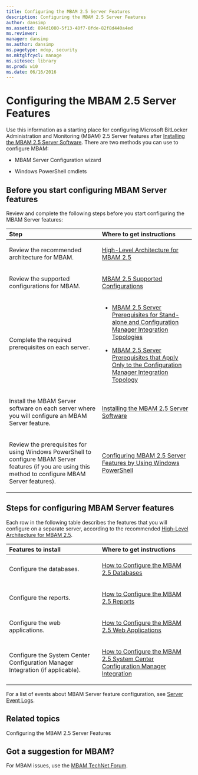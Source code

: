 ```yaml
---
title: Configuring the MBAM 2.5 Server Features
description: Configuring the MBAM 2.5 Server Features
author: dansimp
ms.assetid: 894d1080-5f13-48f7-8fde-82f8d440a4ed
ms.reviewer: 
manager: dansimp
ms.author: dansimp
ms.pagetype: mdop, security
ms.mktglfcycl: manage
ms.sitesec: library
ms.prod: w10
ms.date: 06/16/2016
---
```



# Configuring the MBAM 2.5 Server Features


Use this information as a starting place for configuring Microsoft BitLocker Administration and Monitoring (MBAM) 2.5 Server features after [Installing the MBAM 2.5 Server Software](installing-the-mbam-25-server-software.md). There are two methods you can use to configure MBAM:

-   MBAM Server Configuration wizard

-   Windows PowerShell cmdlets

## Before you start configuring MBAM Server features


Review and complete the following steps before you start configuring the MBAM Server features:

<table>
<colgroup>
<col width="50%" />
<col width="50%" />
</colgroup>
<thead>
<tr class="header">
<th align="left">Step</th>
<th align="left">Where to get instructions</th>
</tr>
</thead>
<tbody>
<tr class="odd">
<td align="left"><p>Review the recommended architecture for MBAM.</p></td>
<td align="left"><p><a href="high-level-architecture-for-mbam-25.md" data-raw-source="[High-Level Architecture for MBAM 2.5](high-level-architecture-for-mbam-25.md)">High-Level Architecture for MBAM 2.5</a></p></td>
</tr>
<tr class="even">
<td align="left"><p>Review the supported configurations for MBAM.</p></td>
<td align="left"><p><a href="mbam-25-supported-configurations.md" data-raw-source="[MBAM 2.5 Supported Configurations](mbam-25-supported-configurations.md)">MBAM 2.5 Supported Configurations</a></p></td>
</tr>
<tr class="odd">
<td align="left"><p>Complete the required prerequisites on each server.</p></td>
<td align="left"><ul>
<li><p><a href="mbam-25-server-prerequisites-for-stand-alone-and-configuration-manager-integration-topologies.md" data-raw-source="[MBAM 2.5 Server Prerequisites for Stand-alone and Configuration Manager Integration Topologies](mbam-25-server-prerequisites-for-stand-alone-and-configuration-manager-integration-topologies.md)">MBAM 2.5 Server Prerequisites for Stand-alone and Configuration Manager Integration Topologies</a></p></li>
<li><p><a href="mbam-25-server-prerequisites-that-apply-only-to-the-configuration-manager-integration-topology.md" data-raw-source="[MBAM 2.5 Server Prerequisites that Apply Only to the Configuration Manager Integration Topology](mbam-25-server-prerequisites-that-apply-only-to-the-configuration-manager-integration-topology.md)">MBAM 2.5 Server Prerequisites that Apply Only to the Configuration Manager Integration Topology</a></p></li>
</ul></td>
</tr>
<tr class="even">
<td align="left"><p>Install the MBAM Server software on each server where you will configure an MBAM Server feature.</p></td>
<td align="left"><p><a href="installing-the-mbam-25-server-software.md" data-raw-source="[Installing the MBAM 2.5 Server Software](installing-the-mbam-25-server-software.md)">Installing the MBAM 2.5 Server Software</a></p></td>
</tr>
<tr class="odd">
<td align="left"><p>Review the prerequisites for using Windows PowerShell to configure MBAM Server features (if you are using this method to configure MBAM Server features).</p></td>
<td align="left"><p><a href="configuring-mbam-25-server-features-by-using-windows-powershell.md" data-raw-source="[Configuring MBAM 2.5 Server Features by Using Windows PowerShell](configuring-mbam-25-server-features-by-using-windows-powershell.md)">Configuring MBAM 2.5 Server Features by Using Windows PowerShell</a></p></td>
</tr>
</tbody>
</table>

 

## Steps for configuring MBAM Server features


Each row in the following table describes the features that you will configure on a separate server, according to the recommended [High-Level Architecture for MBAM 2.5](high-level-architecture-for-mbam-25.md).

<table>
<colgroup>
<col width="50%" />
<col width="50%" />
</colgroup>
<thead>
<tr class="header">
<th align="left">Features to install</th>
<th align="left">Where to get instructions</th>
</tr>
</thead>
<tbody>
<tr class="odd">
<td align="left"><p>Configure the databases.</p></td>
<td align="left"><p><a href="how-to-configure-the-mbam-25-databases.md" data-raw-source="[How to Configure the MBAM 2.5 Databases](how-to-configure-the-mbam-25-databases.md)">How to Configure the MBAM 2.5 Databases</a></p></td>
</tr>
<tr class="even">
<td align="left"><p>Configure the reports.</p></td>
<td align="left"><p><a href="how-to-configure-the-mbam-25-reports.md" data-raw-source="[How to Configure the MBAM 2.5 Reports](how-to-configure-the-mbam-25-reports.md)">How to Configure the MBAM 2.5 Reports</a></p></td>
</tr>
<tr class="odd">
<td align="left"><p>Configure the web applications.</p></td>
<td align="left"><p><a href="how-to-configure-the-mbam-25-web-applications.md" data-raw-source="[How to Configure the MBAM 2.5 Web Applications](how-to-configure-the-mbam-25-web-applications.md)">How to Configure the MBAM 2.5 Web Applications</a></p></td>
</tr>
<tr class="even">
<td align="left"><p>Configure the System Center Configuration Manager Integration (if applicable).</p></td>
<td align="left"><p><a href="how-to-configure-the-mbam-25-system-center-configuration-manager-integration.md" data-raw-source="[How to Configure the MBAM 2.5 System Center Configuration Manager Integration](how-to-configure-the-mbam-25-system-center-configuration-manager-integration.md)">How to Configure the MBAM 2.5 System Center Configuration Manager Integration</a></p></td>
</tr>
</tbody>
</table>

 

For a list of events about MBAM Server feature configuration, see [Server Event Logs](server-event-logs.md).



## Related topics


Configuring the MBAM 2.5 Server Features
 

 
## Got a suggestion for MBAM?

For MBAM issues, use the [MBAM TechNet Forum](https://social.technet.microsoft.com/Forums/home?forum=mdopmbam).




